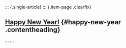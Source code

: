 ::: {.single-article}
::: {.item-page .clearfix}
## [Happy New Year!](/102-happy-new-year.html) {#happy-new-year .contentheading}


:::
:::
